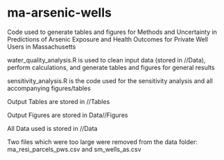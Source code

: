# ma-arsenic-wells
Code used to generate tables and figures for Methods and Uncertainty in Predictions of Arsenic Exposure and Health Outcomes for Private Well Users in Massachusetts 

water_quality_analysis.R is used to clean input data (stored in //Data), perform calculations, and generate tables and figures for general results

sensitivity_analysis.R is the code used for the sensitivity analysis and all accompanying figures/tables

Output Tables are stored in //Tables

Output Figures are stored in Data//Figures

All Data used is stored in //Data

Two files which were too large were removed from the data folder: ma_resi_parcels_pws.csv and sm_wells_as.csv

